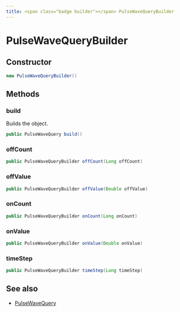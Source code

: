 ```yaml
---
title: <span class="badge builder"></span> PulseWaveQueryBuilder
---
```

# <span class="badge builder"></span> PulseWaveQueryBuilder

## Constructor

```java
new PulseWaveQueryBuilder()
```
## Methods

### <span class="badge object-method"></span> build

Builds the object.

```java
public PulseWaveQuery build()
```

### <span class="badge object-method"></span> offCount

```java
public PulseWaveQueryBuilder offCount(Long offCount)
```

### <span class="badge object-method"></span> offValue

```java
public PulseWaveQueryBuilder offValue(Double offValue)
```

### <span class="badge object-method"></span> onCount

```java
public PulseWaveQueryBuilder onCount(Long onCount)
```

### <span class="badge object-method"></span> onValue

```java
public PulseWaveQueryBuilder onValue(Double onValue)
```

### <span class="badge object-method"></span> timeStep

```java
public PulseWaveQueryBuilder timeStep(Long timeStep)
```

## See also

 * <span class="badge object-type-class"></span> [PulseWaveQuery](./object-PulseWaveQuery.md)
